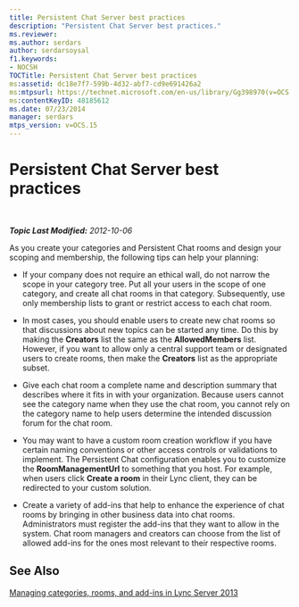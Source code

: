 ```yaml
---
title: Persistent Chat Server best practices
description: "Persistent Chat Server best practices."
ms.reviewer: 
ms.author: serdars
author: serdarsoysal
f1.keywords:
- NOCSH
TOCTitle: Persistent Chat Server best practices
ms:assetid: dc18e7f7-599b-4d32-abf7-cd9e691426a2
ms:mtpsurl: https://technet.microsoft.com/en-us/library/Gg398970(v=OCS.15)
ms:contentKeyID: 48185612
ms.date: 07/23/2014
manager: serdars
mtps_version: v=OCS.15
---
```


# Persistent Chat Server best practices

<div data-xmlns="http://www.w3.org/1999/xhtml">

<div class="topic" data-xmlns="http://www.w3.org/1999/xhtml" data-msxsl="urn:schemas-microsoft-com:xslt" data-cs="https://msdn.microsoft.com/">

<div data-asp="https://msdn2.microsoft.com/asp">



</div>

<div id="mainSection">

<div id="mainBody">

<span> </span>

_**Topic Last Modified:** 2012-10-06_

As you create your categories and Persistent Chat rooms and design your scoping and membership, the following tips can help your planning:

  - If your company does not require an ethical wall, do not narrow the scope in your category tree. Put all your users in the scope of one category, and create all chat rooms in that category. Subsequently, use only membership lists to grant or restrict access to each chat room.

  - In most cases, you should enable users to create new chat rooms so that discussions about new topics can be started any time. Do this by making the **Creators** list the same as the **AllowedMembers** list. However, if you want to allow only a central support team or designated users to create rooms, then make the **Creators** list as the appropriate subset.

  - Give each chat room a complete name and description summary that describes where it fits in with your organization. Because users cannot see the category name when they use the chat room, you cannot rely on the category name to help users determine the intended discussion forum for the chat room.

  - You may want to have a custom room creation workflow if you have certain naming conventions or other access controls or validations to implement. The Persistent Chat configuration enables you to customize the **RoomManagementUrl** to something that you host. For example, when users click **Create a room** in their Lync client, they can be redirected to your custom solution.

  - Create a variety of add-ins that help to enhance the experience of chat rooms by bringing in other business data into chat rooms. Administrators must register the add-ins that they want to allow in the system. Chat room managers and creators can choose from the list of allowed add-ins for the ones most relevant to their respective rooms.

<div>

## See Also


[Managing categories, rooms, and add-ins in Lync Server 2013](lync-server-2013-managing-categories-rooms-and-add-ins.md)  
  

</div>

</div>

<span> </span>

</div>

</div>

</div>

